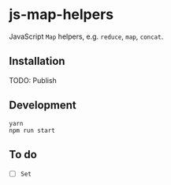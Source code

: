 # js-map-helpers

JavaScript `Map` helpers, e.g. `reduce`, `map`, `concat`.

## Installation

TODO: Publish

## Development

```
yarn
npm run start
```

## To do

- [ ] `Set`
